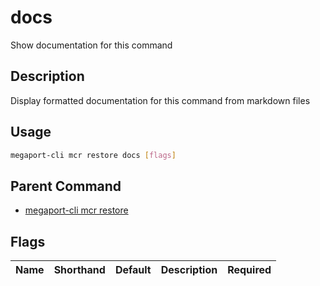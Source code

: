 # docs

Show documentation for this command

## Description

Display formatted documentation for this command from markdown files

## Usage

```sh
megaport-cli mcr restore docs [flags]
```


## Parent Command

* [megaport-cli mcr restore](megaport-cli_mcr_restore.md)
## Flags

| Name | Shorthand | Default | Description | Required |
|------|-----------|---------|-------------|----------|

